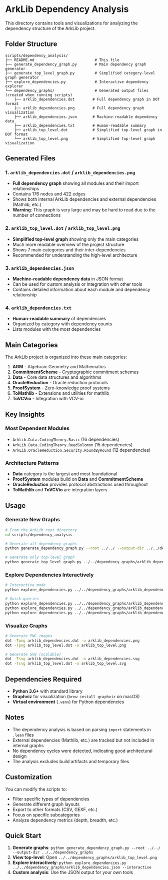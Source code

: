 # ArkLib Dependency Analysis

This directory contains tools and visualizations for analyzing the dependency structure of the ArkLib project.

## Folder Structure

```
scripts/dependency_analysis/
├── README.md                           # This file
├── generate_dependency_graph.py        # Main dependency graph generator
├── generate_top_level_graph.py         # Simplified category-level graph generator
├── explore_dependencies.py             # Interactive dependency explorer
└── dependency_graphs/                  # Generated output files (created when running scripts)
    ├── arklib_dependencies.dot        # Full dependency graph in DOT format
    ├── arklib_dependencies.png        # Full dependency graph visualization
    ├── arklib_dependencies.json       # Machine-readable dependency data
    ├── arklib_dependencies.txt        # Human-readable summary
    ├── arklib_top_level.dot           # Simplified top-level graph in DOT format
    └── arklib_top_level.png           # Simplified top-level graph visualization
```

## Generated Files

### 1. `arklib_dependencies.dot` / `arklib_dependencies.png`
- **Full dependency graph** showing all modules and their import relationships
- Contains 176 nodes and 422 edges
- Shows both internal ArkLib dependencies and external dependencies (Mathlib, etc.)
- **Warning**: This graph is very large and may be hard to read due to the number of connections

### 2. `arklib_top_level.dot` / `arklib_top_level.png`
- **Simplified top-level graph** showing only the main categories
- Much more readable overview of the project structure
- Shows 7 main categories and their inter-dependencies
- Recommended for understanding the high-level architecture

### 3. `arklib_dependencies.json`
- **Machine-readable dependency data** in JSON format
- Can be used for custom analysis or integration with other tools
- Contains detailed information about each module and dependency relationship

### 4. `arklib_dependencies.txt`
- **Human-readable summary** of dependencies
- Organized by category with dependency counts
- Lists modules with the most dependencies

## Main Categories

The ArkLib project is organized into these main categories:

1. **AGM** - Algebraic Geometry and Mathematics
2. **CommitmentScheme** - Cryptographic commitment schemes
3. **Data** - Core data structures and algorithms
4. **OracleReduction** - Oracle reduction protocols
5. **ProofSystem** - Zero-knowledge proof systems
6. **ToMathlib** - Extensions and utilities for mathlib
7. **ToVCVio** - Integration with VCV-io

## Key Insights

### Most Dependent Modules
- `ArkLib.Data.CodingTheory.Basic` (16 dependencies)
- `ArkLib.Data.CodingTheory.ReedSolomon` (15 dependencies)
- `ArkLib.OracleReduction.Security.RoundByRound` (12 dependencies)

### Architecture Patterns
- **Data** category is the largest and most foundational
- **ProofSystem** modules build on **Data** and **CommitmentScheme**
- **OracleReduction** provides protocol abstractions used throughout
- **ToMathlib** and **ToVCVio** are integration layers

## Usage

### Generate New Graphs
```bash
# From the ArkLib root directory
cd scripts/dependency_analysis

# Generate all dependency graphs
python generate_dependency_graph.py --root ../../ --output-dir ../../dependency_graphs

# Generate only top-level graph
python generate_top_level_graph.py ../../dependency_graphs/arklib_dependencies.json ../../dependency_graphs/arklib_top_level.dot
```

### Explore Dependencies Interactively
```bash
# Interactive mode
python explore_dependencies.py ../../dependency_graphs/arklib_dependencies.json --interactive

# Quick queries
python explore_dependencies.py ../../dependency_graphs/arklib_dependencies.json --info "Data.CodingTheory.Basic"
python explore_dependencies.py ../../dependency_graphs/arklib_dependencies.json --category "Data"
python explore_dependencies.py ../../dependency_graphs/arklib_dependencies.json --top 10
```

### Visualize Graphs
```bash
# Generate PNG images
dot -Tpng arklib_dependencies.dot -o arklib_dependencies.png
dot -Tpng arklib_top_level.dot -o arklib_top_level.png

# Generate SVG (scalable)
dot -Tsvg arklib_dependencies.dot -o arklib_dependencies.svg
dot -Tsvg arklib_top_level.dot -o arklib_top_level.svg
```

## Dependencies Required

- **Python 3.6+** with standard library
- **Graphviz** for visualization (`brew install graphviz` on macOS)
- **Virtual environment** (`.venv`) for Python dependencies

## Notes

- The dependency analysis is based on parsing `import` statements in `.lean` files
- External dependencies (Mathlib, etc.) are tracked but not included in internal graphs
- No dependency cycles were detected, indicating good architectural design
- The analysis excludes build artifacts and temporary files

## Customization

You can modify the scripts to:
- Filter specific types of dependencies
- Generate different graph layouts
- Export to other formats (CSV, GEXF, etc.)
- Focus on specific subcategories
- Analyze dependency metrics (depth, breadth, etc.)

## Quick Start

1. **Generate graphs**: `python generate_dependency_graph.py --root ../../ --output-dir ../../dependency_graphs`
2. **View top-level**: Open `../../dependency_graphs/arklib_top_level.png`
3. **Explore interactively**: `python explore_dependencies.py ../../dependency_graphs/arklib_dependencies.json --interactive`
4. **Custom analysis**: Use the JSON output for your own tools
